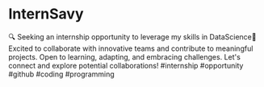 # InternSavy
🔍 Seeking an internship opportunity to leverage my skills in DataScience🚀 Excited to collaborate with innovative teams and contribute to meaningful projects. Open to learning, adapting, and embracing challenges. Let's connect and explore potential collaborations! #internship #opportunity #github #coding #programming
